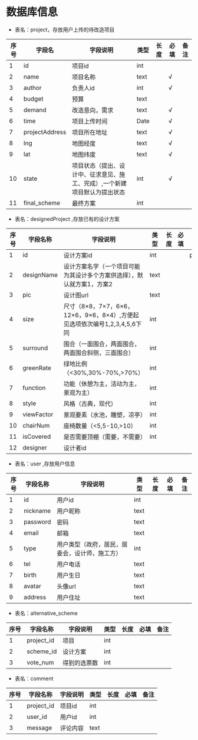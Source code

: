 # 数据库信息

- 表名：project，存放用户上传的待改造项目

| 序号 | 字段名         | 字段说明                                                     | 类型 | 长度 | 必填 | 备注 |
| ---- | -------------- | ------------------------------------------------------------ | ---- | ---- | ---- | ---- |
| 1    | id             | 项目id                                                       | int  |      |      |      |
| 2    | name           | 项目名称                                                     | text |      | √    |      |
| 3    | author         | 负责人id                                                     | int  |      | √    |      |
| 4    | budget         | 预算                                                         | text |      |      |      |
| 5    | demand         | 改造意向，需求                                               | text |      | √    |      |
| 6    | time           | 项目上传时间                                                 | Date |      | √    |      |
| 7    | projectAddress | 项目所在地址                                                 | text |      | √    |      |
| 8    | lng            | 地图经度                                                     | text |      | √    |      |
| 9    | lat            | 地图纬度                                                     | text |      | √    |      |
| 10   | state          | 项目状态（提出、设计中、征求意见、施工、完成）,一个新建项目默认为提出状态 | int  |      | √    |      |
| 11   | final_scheme   | 最终方案                                                     | int  |      |      |      |

- 表名：designedProject ,存放已有的设计方案

| 序号 | 字段名称   | 字段说明                                                     | 类型 | 长度 | 必填 | 备注    |
| ---- | ---------- | ------------------------------------------------------------ | ---- | ---- | ---- | ------- |
| 1    | id         | 设计方案id                                                   | int  |      |      | primary |
| 2    | designName | 设计方案名字（一个项目可能为其设计多个方案供选择），默认就方案1，方案2 | text |      |      |         |
| 3    | pic        | 设计图url                                                    | text |      |      |         |
| 4    | size       | 尺寸（8×8，7×7，6×6，12×6，9×6，8×4）,方便起见选项依次编号1,2,3,4,5,6下同 | int  |      |      |         |
| 5    | surround   | 围合（一面围合，两面围合，两面围合斜侧，三面围合）           | int  |      |      |         |
| 6    | greenRate  | 绿地比例（<30%,30%-70%,>70%）                                | int  |      |      |         |
| 7    | function   | 功能（休憩为主，活动为主，景观为主）                         | int  |      |      |         |
| 8    | style      | 风格（古典，现代）                                           | int  |      |      |         |
| 9    | viewFactor | 景观要素（水池，雕塑，凉亭）                                 | int  |      |      |         |
| 10   | chairNum   | 座椅数量（<5,5-10,>10）                                      | int  |      |      |         |
| 11   | isCovered  | 是否需要顶棚（需要，不需要）                                 | int  |      |      |         |
| 12   | designer   | 设计者id                                                     |      |      |      |         |

- 表名：user ,存放用户信息

| 序号 | 字段名称 | 字段说明                                       | 类型 | 长度 | 必填 | 备注 |
| ---- | -------- | ---------------------------------------------- | ---- | ---- | ---- | ---- |
| 1    | id       | 用户id                                         | int  |      |      |      |
| 2    | nickname | 用户昵称                                       | text |      |      |      |
| 3    | password | 密码                                           | text |      |      |      |
| 4    | email    | 邮箱                                           | text |      |      |      |
| 5    | type     | 用户类型（政府，居民，居委会，设计师，施工方） | int  |      |      |      |
| 6    | tel      | 用户电话                                       | text |      |      |      |
| 7    | birth    | 用户生日                                       | text |      |      |      |
| 8    | avatar   | 头像url                                        | text |      |      |      |
| 9    | address  | 用户住址                                       | text |      |      |      |

* 表名：alternative_scheme

| 序号 | 字段名称   | 字段说明     | 类型 | 长度 | 必填 | 备注 |
| ---- | ---------- | ------------ | ---- | ---- | ---- | ---- |
| 1    | project_id | 项目         | int  |      |      |      |
| 2    | scheme_id  | 设计方案     | int  |      |      |      |
| 3    | vote_num   | 得到的选票数 | int  |      |      |      |

* 表名：comment

| 序号 | 字段名称   | 字段说明 | 类型 | 长度 | 必填 | 备注 |
| ---- | ---------- | -------- | ---- | ---- | ---- | ---- |
| 1    | project_id | 项目id   | int  |      |      |      |
| 2    | user_id    | 用户id   | int  |      |      |      |
| 3    | message    | 评论内容 | text |      |      |      |

